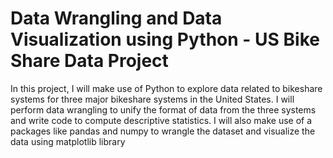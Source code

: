 # Data Wrangling and Data Visualization using Python - US Bike Share Data Project 
In this project, I will make use of Python to explore data related to bikeshare systems for three major bikeshare systems in the United States. I will perform data wrangling to unify the format of data from the three systems and write code to compute descriptive statistics. I will also make use of a packages like pandas and numpy to wrangle the dataset and visualize the data using matplotlib library
